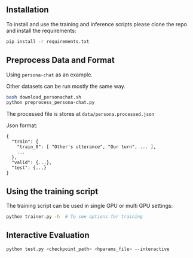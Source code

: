 ## Installation

To install and use the training and inference scripts please clone the repo and install the requirements:

```bash
pip install -r requirements.txt
```

## Preprocess Data and Format

Using `persona-chat` as an example.

Other datasets can be run mostly the same way.

```bash
bash download_personachat.sh
python preprocess_persona-chat.py
```

The processed file is stores at `data/persona.processed.json`

Json format:
```json5
{
  "train": {
    "train_0": [ "Other's utterance", "Our turn", ... ],
    ...
  },
  "valid": {...},
  "test": {...}
}
```


## Using the training script

The training script can be used in single GPU or multi GPU settings:

```bash
python trainer.py -h  # To see options for training
```

## Interactive Evaluation

```bash
python test.py <checkpoint_path> <hparams_file> --interactive
```